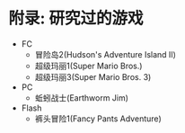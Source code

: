 # 附录: 研究过的游戏

* FC
  * 冒险岛2(Hudson's Adventure Island II)
  * 超级玛丽1(Super Mario Bros.)
  * 超级玛丽3(Super Mario Bros. 3)
* PC
  * 蚯蚓战士(Earthworm Jim)
* Flash
  * 裤头冒险1(Fancy Pants Adventure)

